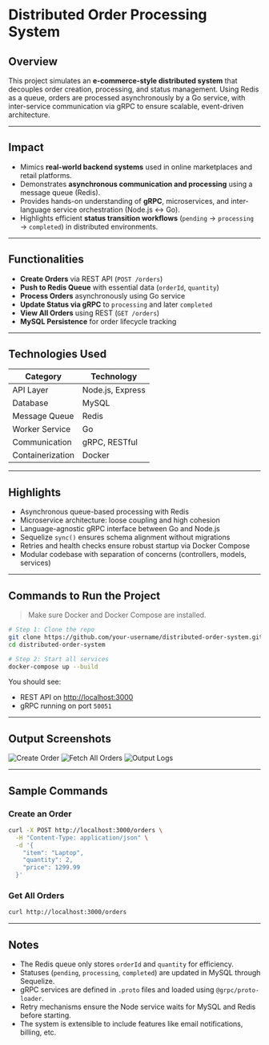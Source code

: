 # Distributed Order Processing System

## Overview

This project simulates an **e-commerce-style distributed system** that decouples order creation, processing, and status management. Using Redis as a queue, orders are processed asynchronously by a Go service, with inter-service communication via gRPC to ensure scalable, event-driven architecture.

---

## Impact

* Mimics **real-world backend systems** used in online marketplaces and retail platforms.
* Demonstrates **asynchronous communication and processing** using a message queue (Redis).
* Provides hands-on understanding of **gRPC**, microservices, and inter-language service orchestration (Node.js ↔ Go).
* Highlights efficient **status transition workflows** (`pending` → `processing` → `completed`) in distributed environments.

---

## Functionalities

* **Create Orders** via REST API (`POST /orders`)
* **Push to Redis Queue** with essential data (`orderId`, `quantity`)
* **Process Orders** asynchronously using Go service
* **Update Status via gRPC** to `processing` and later `completed`
* **View All Orders** using REST (`GET /orders`)
* **MySQL Persistence** for order lifecycle tracking

---

## Technologies Used

| Category         | Technology             |
| ---------------- | ---------------------- |
| API Layer        | Node.js, Express       |
| Database         | MySQL                  |
| Message Queue            | Redis          |
| Worker Service   | Go                     |
| Communication    | gRPC, RESTful|
| Containerization | Docker |

---

## Highlights

* Asynchronous queue-based processing with Redis
* Microservice architecture: loose coupling and high cohesion
* Language-agnostic gRPC interface between Go and Node.js
* Sequelize `sync()` ensures schema alignment without migrations
* Retries and health checks ensure robust startup via Docker Compose
* Modular codebase with separation of concerns (controllers, models, services)

---

## Commands to Run the Project

> Make sure Docker and Docker Compose are installed.

```bash
# Step 1: Clone the repo
git clone https://github.com/your-username/distributed-order-system.git
cd distributed-order-system

# Step 2: Start all services
docker-compose up --build
```

You should see:

* REST API on [http://localhost:3000](http://localhost:3000)
* gRPC running on port `50051`

---

## Output Screenshots

![Create Order](imgs/createOrder.png.png)
![Fetch All Orders](imgs/fetchOrder.png.png)
![Output Logs](imgs/outputLog.png.png)

---

## Sample Commands

### Create an Order

```bash
curl -X POST http://localhost:3000/orders \
  -H "Content-Type: application/json" \
  -d '{
    "item": "Laptop",
    "quantity": 2,
    "price": 1299.99
  }'
```

### Get All Orders

```bash
curl http://localhost:3000/orders
```

---

## Notes

* The Redis queue only stores `orderId` and `quantity` for efficiency.
* Statuses (`pending`, `processing`, `completed`) are updated in MySQL through Sequelize.
* gRPC services are defined in `.proto` files and loaded using `@grpc/proto-loader`.
* Retry mechanisms ensure the Node service waits for MySQL and Redis before starting.
* The system is extensible to include features like email notifications, billing, etc.
